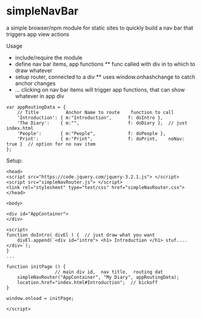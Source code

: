 
# simpleNavBar

a simple browser/npm module for static sites to quickly build a nav bar that triggers app view actions

Usage

* include/require the module
* define nav bar items, app functions
** func called with div in to which to draw whatever
* setup router, connected to a div
** uses window.onhashchange to catch anchor changes
* ... clicking on nav bar items will trigger app functions, that can show whatever in app div

```
var appRoutingData = {
    // Title		  Anchor Name to route    function to call
    'Introduction': { m:"Introduction",      f: doIntro },
    'The Diary':    { m:"",                  f: doDiary },  // just index.html
    'People':       { m:"People",            f: doPeople },
    'Print':        { m:"Print",             f: doPrint,    noNav: true }  // option for no nav item
};
```

Setup:
```
<head>
<script src="https://code.jquery.com/jquery-3.2.1.js"> </script>
<script src="simpleNavRouter.js"> </script>
<link rel="stylesheet" type="text/css" href="simpleNavRouter.css">
</head>

<body>

<div id="AppContainer">
</div>

<script>
function doIntro( divEl ) {  // just draw what you want
	divEl.append(`<div id="intro"> <h1> Introduction </h1> stuf.... </div>`);
}
...

function initPage () {
                  // main div id,  nav title,  routing dat
    simpleNavRouter("AppContainer", "My Diary", appRoutingData);
    location.href="index.html#Introduction";  // kickoff 
}

window.onload = initPage;

</script>
```
